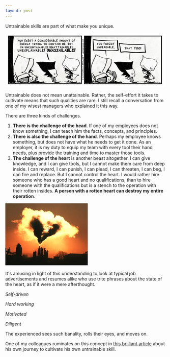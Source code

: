 ```yaml
---
layout: post
---
```


Untrainable skills are part of what make you unique.

![Untrainable](/assets/img/untrainable.png)

Untrainable does not mean unattainable. Rather, the self-effort it takes to cultivate means that such qualities are rare. I still recall a conversation from one of my wisest managers who explained it this way.

There are three kinds of challenges.

1. **There is the challenge of the head**. If one of my employees does not know something, I can teach him the facts, concepts, and principles.
2. **There is also the challenge of the hand**. Perhaps my employee knows something, but does not have what he needs to get it done. As an employer, it is my duty to equip my team with every tool their hand needs, plus provide the training and time to master those tools.
3. **The challenge of the heart** is another beast altogether. I can give knowledge, and I can give tools, but I cannot make them care from deep inside. I can reward, I can punish, I can plead, I can threaten, I can beg, I can fire and replace. But I cannot control the heart. I would rather hire someone who has a good heart and no qualifications, than to hire someone with the qualifications but is a stench to the operation with their rotten insides. **A person with a rotten heart can destroy my entire operation**.

![The Polluting Heart](/assets/img/heartpollution.png)

It's amusing in light of this understanding to look at typical job advertisements and resumes alike who use trite phrases about the state of the heart, as if it were a mere afterthought. 

*Self-driven*

*Hard working*

*Motivated*

*Diligent*

The experienced sees such banality, rolls their eyes, and moves on.




 One of my colleagues ruminates on this concept in [this brilliant article](https://hunterhansen.net/2018/10/18/the-life-autistic-can-empathy-be-learned/?fbclid=IwAR10vg_xIi0qOd9lQQIQ6basUSsEB0UZnc1IFoUsM3hf_Rp8zkit6N0_PW4) about his own journey to cultivate his own untrainable skill.
